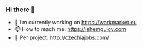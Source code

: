 ### Hi there 👋

<!--
**rutrader/rutrader** is a ✨ _special_ ✨ repository because its `README.md` (this file) appears on your GitHub profile.

Here are some ideas to get you started:
-->
- 🔭 I’m currently working on https://workmarket.eu
- 📫 How to reach me: https://ishemgulov.com
- 🐶 Per project: http://czechiajobs.com/
<!-- - 🌱 I’m currently learning ... 
- 👯 I’m looking to collaborate on ...
- 🤔 I’m looking for help with ...
- 💬 Ask me about ...
- 😄 Pronouns: ...
- ⚡ Fun fact: ...
-->
